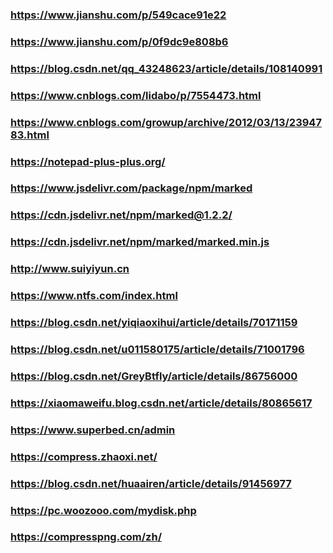 ### https://www.jianshu.com/p/549cace91e22
### https://www.jianshu.com/p/0f9dc9e808b6
### https://blog.csdn.net/qq_43248623/article/details/108140991
### https://www.cnblogs.com/lidabo/p/7554473.html
### https://www.cnblogs.com/growup/archive/2012/03/13/2394783.html
### https://notepad-plus-plus.org/ 
### https://www.jsdelivr.com/package/npm/marked
### https://cdn.jsdelivr.net/npm/marked@1.2.2/
### https://cdn.jsdelivr.net/npm/marked/marked.min.js
### http://www.suiyiyun.cn
### https://www.ntfs.com/index.html
### https://blog.csdn.net/yiqiaoxihui/article/details/70171159
### https://blog.csdn.net/u011580175/article/details/71001796
### https://blog.csdn.net/GreyBtfly/article/details/86756000
### https://xiaomaweifu.blog.csdn.net/article/details/80865617
### https://www.superbed.cn/admin
### https://compress.zhaoxi.net/
### https://blog.csdn.net/huaairen/article/details/91456977
### https://pc.woozooo.com/mydisk.php
### https://compresspng.com/zh/